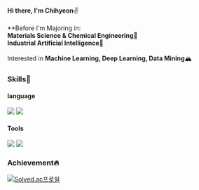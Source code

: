 

**Hi there, I'm Chihyeon**✌️<Br><Br>
**Before I'm Majoring in:<Br>
**Materials Science & Chemical Engineering🔬**<Br>
**Industrial Artificial Intelligence🤖**<Br><Br>
Interested in **Machine Learning, Deep Learning, Data Mining**🏔

### Skills💪
#### language
<img src="https://img.shields.io/badge/Python-3776AB?style=for-the-badge&logo=python&logoColor=white"> <img src="https://img.shields.io/badge/R-276DC3?style=for-the-badge&logo=R&logoColor=white">
  
#### Tools
<img src="https://img.shields.io/badge/jupyter-F37626?style=for-the-badge&logo=jupyter&logoColor=white"> <img src="https://img.shields.io/badge/Rstudio-75AADB?style=for-the-badge&logo=Rstudio&logoColor=white">
  
### Achievement🔥
[![Solved.ac프로필](http://mazassumnida.wtf/api/mini/generate_badge?boj=shownu_husband)](https://solved.ac/shownu_husband)
